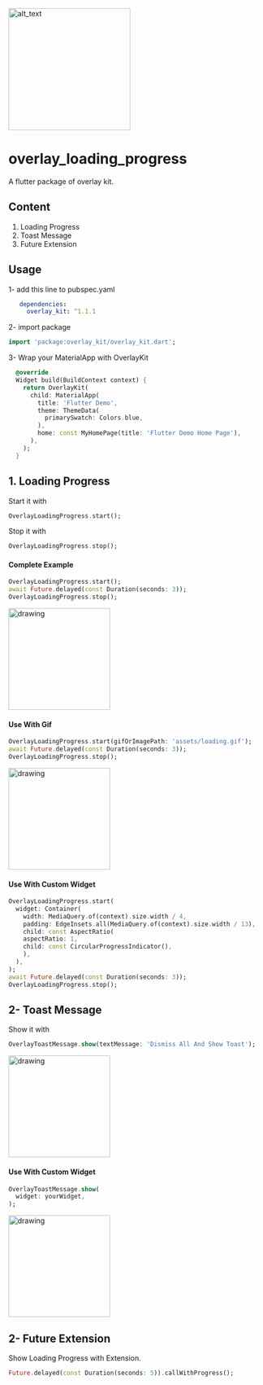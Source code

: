 [<img alt="alt_text" width="240px" src="https://cdn.buymeacoffee.com/buttons/default-orange.png" />](https://www.buymeacoffee.com/mustafahusF)

# overlay_loading_progress
A flutter package of overlay kit.

## Content
1. Loading Progress
2. Toast Message
3. Future Extension

## Usage

1- add this line to pubspec.yaml

```yaml
   dependencies:
     overlay_kit: ^1.1.1
```

2- import package

```dart
import 'package:overlay_kit/overlay_kit.dart';
```

3- Wrap your MaterialApp  with OverlayKit

```dart
  @override
  Widget build(BuildContext context) {
    return OverlayKit(
      child: MaterialApp(
        title: 'Flutter Demo',
        theme: ThemeData(
          primarySwatch: Colors.blue,
        ),
        home: const MyHomePage(title: 'Flutter Demo Home Page'),
      ),
    );
  }
```

## 1. Loading Progress

Start it with
```dart
OverlayLoadingProgress.start();
```

Stop it with
```dart
OverlayLoadingProgress.stop();
```

#### Complete Example
```dart
OverlayLoadingProgress.start();
await Future.delayed(const Duration(seconds: 3));
OverlayLoadingProgress.stop();
```

 <img src="https://user-images.githubusercontent.com/49743631/167276311-b96b6f22-adda-489b-a2a6-f1c467dccb60.gif" alt="drawing" width="200"/>


#### Use With Gif
```dart
OverlayLoadingProgress.start(gifOrImagePath: 'assets/loading.gif');
await Future.delayed(const Duration(seconds: 3));
OverlayLoadingProgress.stop();
```

 <img src="https://user-images.githubusercontent.com/49743631/167276327-6b83530c-f361-4850-9162-c46e0d006164.gif" alt="drawing" width="200"/>


#### Use With Custom Widget
```dart
OverlayLoadingProgress.start(
  widget: Container(
    width: MediaQuery.of(context).size.width / 4,
    padding: EdgeInsets.all(MediaQuery.of(context).size.width / 13),
    child: const AspectRatio(
    aspectRatio: 1,
    child: const CircularProgressIndicator(),
    ),
  ),
);
await Future.delayed(const Duration(seconds: 3));
OverlayLoadingProgress.stop();
```

## 2- Toast Message

Show it with
```dart
OverlayToastMessage.show(textMessage: 'Dismiss All And Show Toast');
```

<img src="https://user-images.githubusercontent.com/49743631/209962853-b3c3df90-5818-46d2-92ab-e5eb8f7c1c01.png" alt="drawing" width="200"/>


#### Use With Custom Widget

```dart
OverlayToastMessage.show(
  widget: yourWidget,
);
```

 <img src="https://user-images.githubusercontent.com/49743631/209962926-35836d32-f649-420a-9300-338cd3c11bdb.png" alt="drawing" width="200"/>


## 2- Future Extension
Show Loading Progress with Extension.

```dart
Future.delayed(const Duration(seconds: 5)).callWithProgress();
```






